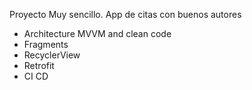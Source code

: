   Proyecto Muy sencillo.
  App de citas con buenos autores

- Architecture MVVM and clean code
- Fragments
- RecyclerView
- Retrofit
- CI CD

